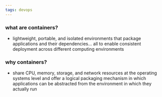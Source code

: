 ```yaml
---
tags: devops
---
```


### what are containers? 
- lightweight, portable, and isolated environments that package applications and their dependencies... all to enable consistent deployment across different computing environments

### why containers?
- share CPU, memory, storage, and network resources at the operating systems level and offer a logical packaging mechanism in which applications can be abstracted from the environment in which they actually run

